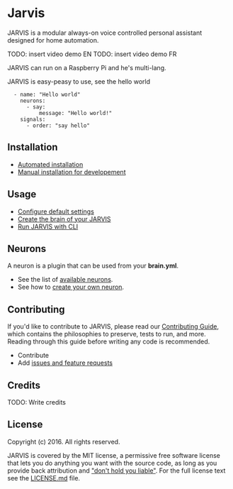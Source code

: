 # Jarvis

JARVIS is a modular always-on voice controlled personal assistant designed for home automation.

TODO: insert video demo EN
TODO: insert video demo FR

JARVIS can run on a Raspberry Pi and he's multi-lang.

JARVIS is easy-peasy to use, see the hello world
```
  - name: "Hello world"
    neurons:      
      - say:
          message: "Hello world!"
    signals:
      - order: "say hello"
```


## Installation

- [Automated installation](Docs/automated_install.md)
- [Manual installation for developement](Docs/dev_env_install.md)

## Usage

- [Configure default settings](Docs/default_settings.md)
- [Create the brain of your JARVIS](Docs/brain.md)
- [Run JARVIS with CLI](Docs/jarvis_cli.md)

## Neurons

A neuron is a plugin that can be used from your **brain.yml**. 

- See the list of [available neurons](Docs/neurons.md).
- See how to [create your own neuron](Docs/contributing.md).


## Contributing

If you'd like to contribute to JARVIS, please read our [Contributing Guide](Docs/contributing.md), which contains the philosophies to preserve, tests to run, and more. 
Reading through this guide before writing any code is recommended.

- Contribute
- Add [issues and feature requests](../../issues)

## Credits

TODO: Write credits

## License

Copyright (c) 2016. All rights reserved.

JARVIS is covered by the MIT license, a permissive free software license that lets you do anything you want with the source code, 
as long as you provide back attribution and ["don't hold you liable"](http://choosealicense.com/). For the full license text see the [LICENSE.md](LICENSE.md) file.